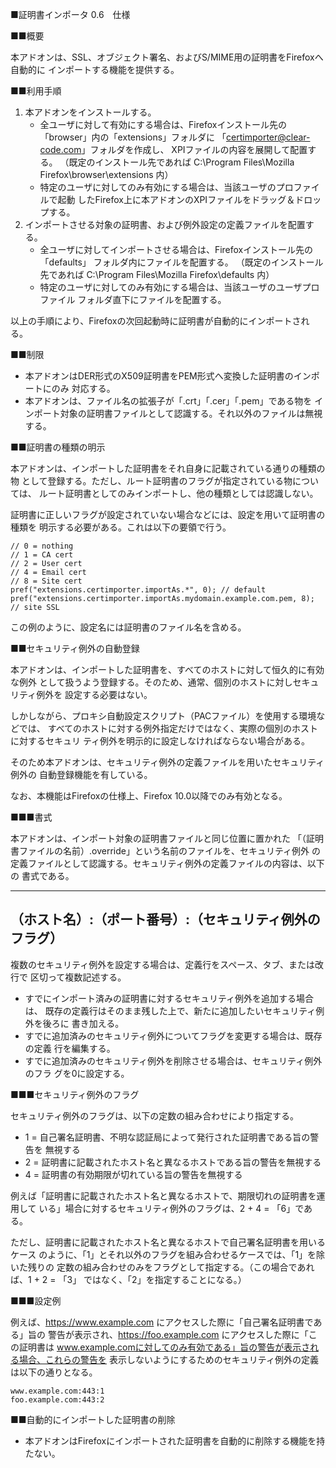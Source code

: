 ■証明書インポータ 0.6　仕様


■■概要

本アドオンは、SSL、オブジェクト署名、およびS/MIME用の証明書をFirefoxへ自動的に
インポートする機能を提供する。


■■利用手順

 1. 本アドオンをインストールする。
    * 全ユーザに対して有効にする場合は、Firefoxインストール先の
      「browser」内の「extensions」フォルダに
      「certimporter@clear-code.com」フォルダを作成し、
      XPIファイルの内容を展開して配置する。
      （既定のインストール先であれば
        C:\Program Files\Mozilla Firefox\browser\extensions 内）
    * 特定のユーザに対してのみ有効にする場合は、当該ユーザのプロファイルで起動
      したFirefox上に本アドオンのXPIファイルをドラッグ＆ドロップする。
 2. インポートさせる対象の証明書、および例外設定の定義ファイルを配置する。
    * 全ユーザに対してインポートさせる場合は、Firefoxインストール先の「defaults」
      フォルダ内にファイルを配置する。
      （既定のインストール先であれば
        C:\Program Files\Mozilla Firefox\defaults 内）
    * 特定のユーザに対してのみ有効にする場合は、当該ユーザのユーザプロファイル
      フォルダ直下にファイルを配置する。

以上の手順により、Firefoxの次回起動時に証明書が自動的にインポートされる。


■■制限

 * 本アドオンはDER形式のX509証明書をPEM形式へ変換した証明書のインポートにのみ
   対応する。
 * 本アドオンは、ファイル名の拡張子が「.crt」「.cer」「.pem」である物を
   インポート対象の証明書ファイルとして認識する。それ以外のファイルは無視する。

■■証明書の種類の明示

本アドオンは、インポートした証明書をそれ自身に記載されている通りの種類の物
として登録する。ただし、ルート証明書のフラグが指定されている物については、
ルート証明書としてのみインポートし、他の種類としては認識しない。

証明書に正しいフラグが設定されていない場合などには、設定を用いて証明書の種類を
明示する必要がある。これは以下の要領で行う。

    // 0 = nothing
    // 1 = CA cert
    // 2 = User cert
    // 4 = Email cert
    // 8 = Site cert
    pref("extensions.certimporter.importAs.*", 0); // default
    pref("extensions.certimporter.importAs.mydomain.example.com.pem, 8); // site SSL

この例のように、設定名には証明書のファイル名を含める。


■■セキュリティ例外の自動登録

本アドオンは、インポートした証明書を、すべてのホストに対して恒久的に有効な例外
として扱うよう登録する。そのため、通常、個別のホストに対しセキュリティ例外を
設定する必要はない。

しかしながら、プロキシ自動設定スクリプト（PACファイル）を使用する環境などでは、
すべてのホストに対する例外指定だけではなく、実際の個別のホストに対するセキュリ
ティ例外を明示的に設定しなければならない場合がある。

そのため本アドオンは、セキュリティ例外の定義ファイルを用いたセキュリティ例外の
自動登録機能を有している。

なお、本機能はFirefoxの仕様上、Firefox 10.0以降でのみ有効となる。

■■■書式

本アドオンは、インポート対象の証明書ファイルと同じ位置に置かれた
「（証明書ファイルの名前）.override」という名前のファイルを、セキュリティ例外
の定義ファイルとして認識する。セキュリティ例外の定義ファイルの内容は、以下の
書式である。

----------------------------------------------------------------------
（ホスト名）:（ポート番号）:（セキュリティ例外のフラグ）
----------------------------------------------------------------------

複数のセキュリティ例外を設定する場合は、定義行をスペース、タブ、または改行で
区切って複数記述する。

 * すでにインポート済みの証明書に対するセキュリティ例外を追加する場合は、
   既存の定義行はそのまま残した上で、新たに追加したいセキュリティ例外を後ろに
   書き加える。
 * すでに追加済みのセキュリティ例外についてフラグを変更する場合は、既存の定義
   行を編集する。
 * すでに追加済みのセキュリティ例外を削除させる場合は、セキュリティ例外のフラ
   グを0に設定する。

■■■セキュリティ例外のフラグ

セキュリティ例外のフラグは、以下の定数の組み合わせにより指定する。

 * 1 = 自己署名証明書、不明な認証局によって発行された証明書である旨の警告を
       無視する
 * 2 = 証明書に記載されたホスト名と異なるホストである旨の警告を無視する
 * 4 = 証明書の有効期限が切れている旨の警告を無視する

例えば「証明書に記載されたホスト名と異なるホストで、期限切れの証明書を運用して
いる」場合に対するセキュリティ例外のフラグは、2 + 4 = 「6」である。

ただし、証明書に記載されたホスト名と異なるホストで自己署名証明書を用いるケース
のように、「1」とそれ以外のフラグを組み合わせるケースでは、「1」を除いた残りの
定数の組み合わせのみをフラグとして指定する。（この場合であれば、1 + 2 = 「3」
ではなく、「2」を指定することになる。）

■■■設定例

例えば、https://www.example.com にアクセスした際に「自己署名証明書である」旨の
警告が表示され、https://foo.example.com にアクセスした際に「この証明書は
www.example.comに対してのみ有効である」旨の警告が表示される場合、これらの警告を
表示しないようにするためのセキュリティ例外の定義は以下の通りとなる。

    www.example.com:443:1
    foo.example.com:443:2


■■自動的にインポートした証明書の削除

 * 本アドオンはFirefoxにインポートされた証明書を自動的に削除する機能を持たない。

